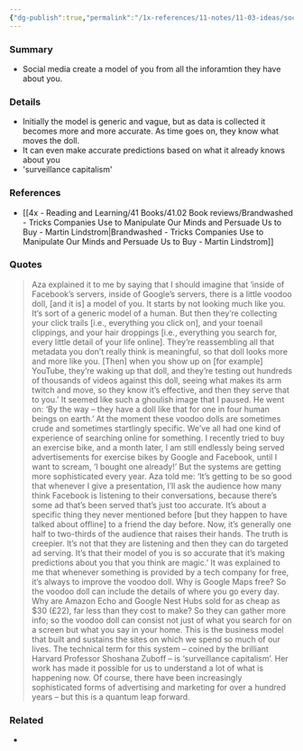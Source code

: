 ```yaml
---
{"dg-publish":true,"permalink":"/1x-references/11-notes/11-03-ideas/social-media-create-a-little-doll-that-is-a-replica-of-you-in-their-servers/","title":"Social media create a little doll that is a replica of you in their servers","created":"2025-01-25T19:07:25.012+03:00","updated":"2025-01-26T09:19:28.936+03:00"}
---
```



### Summary
- Social media create a model of you from all the inforamtion they have about you.

### Details
- Initially the model is generic and vague, but as data is collected it becomes more and more accurate. As time goes on, they know what moves the doll.
- It can even make accurate predictions based on what it already knows about you
- 'surveillance capitalism'

### References
- [[4x - Reading and Learning/41 Books/41.02 Book reviews/Brandwashed - Tricks Companies Use to Manipulate Our Minds and Persuade Us to Buy - Martin Lindstrom\|Brandwashed - Tricks Companies Use to Manipulate Our Minds and Persuade Us to Buy - Martin Lindstrom]]

### Quotes
> Aza explained it to me by saying that I should imagine that ‘inside of Facebook’s servers, inside of Google’s servers, there is a little voodoo doll, [and it is] a model of you. It starts by not looking much like you. It’s sort of a generic model of a human. But then they’re collecting your click trails [i.e., everything you click on], and your toenail clippings, and your hair droppings [i.e., everything you search for, every little detail of your life online]. They’re reassembling all that metadata you don’t really think is meaningful, so that doll looks more and more like you. [Then] when you show up on [for example] YouTube, they’re waking up that doll, and they’re testing out hundreds of thousands of videos against this doll, seeing what makes its arm twitch and move, so they know it’s effective, and then they serve that to you.’ It seemed like such a ghoulish image that I paused. He went on: ‘By the way – they have a doll like that for one in four human beings on earth.’ At the moment these voodoo dolls are sometimes crude and sometimes startlingly specific. We’ve all had one kind of experience of searching online for something. I recently tried to buy an exercise bike, and a month later, I am still endlessly being served advertisements for exercise bikes by Google and Facebook, until I want to scream, ‘I bought one already!’ But the systems are getting more sophisticated every year. Aza told me: ‘It’s getting to be so good that whenever I give a presentation, I’ll ask the audience how many think Facebook is listening to their conversations, because there’s some ad that’s been served that’s just too accurate. It’s about a specific thing they never mentioned before [but they happen to have talked about offline] to a friend the day before. Now, it’s generally one half to two-thirds of the audience that raises their hands. The truth is creepier. It’s not that they are listening and then they can do targeted ad serving. It’s that their model of you is so accurate that it’s making predictions about you that you think are magic.’ It was explained to me that whenever something is provided by a tech company for free, it’s always to improve the voodoo doll. Why is Google Maps free? So the voodoo doll can include the details of where you go every day. Why are Amazon Echo and Google Nest Hubs sold for as cheap as $30 (£22), far less than they cost to make? So they can gather more info; so the voodoo doll can consist not just of what you search for on a screen but what you say in your home. This is the business model that built and sustains the sites on which we spend so much of our lives. The technical term for this system – coined by the brilliant Harvard Professor Shoshana Zuboff – is ‘surveillance capitalism’. Her work has made it possible for us to understand a lot of what is happening now. Of course, there have been increasingly sophisticated forms of advertising and marketing for over a hundred years – but this is a quantum leap forward. 


### Related
- 